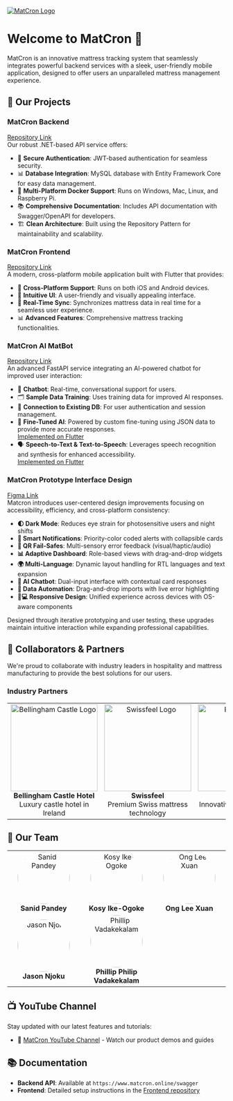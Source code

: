 <a name="top"></a>
[![MatCron Logo](https://i.ibb.co/bn8mt7h/Screenshot-2025-04-21-at-22-22-58.png)](https://www.matcron.online)

# Welcome to MatCron 👋

MatCron is an innovative mattress tracking system that seamlessly integrates powerful backend services with a sleek, user-friendly mobile application, designed to offer users an unparalleled mattress management experience.

## 🚀 Our Projects

### **MatCron Backend**  
[Repository Link](https://github.com/MatCron/MatCron)  
Our robust .NET-based API service offers:

- 🔐 **Secure Authentication**: JWT-based authentication for seamless security.
- 📊 **Database Integration**: MySQL database with Entity Framework Core for easy data management.
- 🐳 **Multi-Platform Docker Support**: Runs on Windows, Mac, Linux, and Raspberry Pi.
- 📚 **Comprehensive Documentation**: Includes API documentation with Swagger/OpenAPI for developers.
- 🏗️ **Clean Architecture**: Built using the Repository Pattern for maintainability and scalability.

### **MatCron Frontend**  
[Repository Link](https://github.com/MatCron/Matcron-Frontend)  
A modern, cross-platform mobile application built with Flutter that provides:

- 📱 **Cross-Platform Support**: Runs on both iOS and Android devices.
- 🎨 **Intuitive UI**: A user-friendly and visually appealing interface.
- 🔄 **Real-Time Sync**: Synchronizes mattress data in real time for a seamless user experience.
- 📊 **Advanced Features**: Comprehensive mattress tracking functionalities.

### **MatCron AI MatBot**  
[Repository Link](https://github.com/MatCron/MatCron_AI_Chatbot)  
An advanced FastAPI service integrating an AI-powered chatbot for improved user interaction:

- 🤖 **Chatbot**: Real-time, conversational support for users.
- 🗂️ **Sample Data Training**: Uses training data for improved AI responses.
- 🔌 **Connection to Existing DB**: For user authentication and session management.
- 🔧 **Fine-Tuned AI**: Powered by custom fine-tuning using JSON data to provide more accurate responses.  
  [Implemented on Flutter](https://github.com/MatCron/Matcron-Frontend/tree/ChatBot)
- 🗣️ **Speech-to-Text & Text-to-Speech**: Leverages speech recognition and synthesis for enhanced accessibility.  
  [Implemented on Flutter](https://github.com/MatCron/Matcron-Frontend/tree/ChatBot)

### **MatCron Prototype Interface Design**
[Figma Link](https://www.figma.com/design/UcG5FPE8pybCFtc2ZQ46ae/Log-In-Page(App)?node-id=0-1&node-type=canvas&t=PAUlfSERZgtYUVgz-0&fuid=1189251950593237104) <br/>
Matcron introduces user-centered design improvements focusing on accessibility, efficiency, and cross-platform consistency:

- **🌓 Dark Mode**: Reduces eye strain for photosensitive users and night shifts  
- **🔔 Smart Notifications**: Priority-color coded alerts with collapsible cards  
- **📱 QR Fail-Safes**: Multi-sensory error feedback (visual/haptic/audio)  
- **📊 Adaptive Dashboard**: Role-based views with drag-and-drop widgets  
- **🌍 Multi-Language**: Dynamic layout handling for RTL languages and text expansion  
- **🤖 AI Chatbot**: Dual-input interface with contextual card responses  
- **📂 Data Automation**: Drag-and-drop imports with live error highlighting  
- **📱💻 Responsive Design**: Unified experience across devices with OS-aware components  

Designed through iterative prototyping and user testing, these upgrades maintain intuitive interaction while expanding professional capabilities. 

## 🤝 Collaborators & Partners

We're proud to collaborate with industry leaders in hospitality and mattress manufacturing to provide the best solutions for our users.

### **Industry Partners**
<div align="center">
  <table>
    <tr>
      <td align="center" width="300px">
        <img src="https://static.arocdn.com/Sites/50/bellinghamcastle/Assets/Images/logo.svg?v=1" width="200px" alt="Bellingham Castle Logo"/>
        <br/>
        <b>Bellingham Castle Hotel</b>
        <br/>
        Luxury castle hotel in Ireland
      </td>
      <td align="center" width="300px">
        <img src="https://encrypted-tbn0.gstatic.com/images?q=tbn:ANd9GcQ4l7eeev_hWGUgyFc1SjcFRAylYhmEuXtiWA&s" width="200px" alt="Swissfeel Logo"/>
        <br/>
        <b>Swissfeel</b>
        <br/>
        Premium Swiss mattress technology
      </td>
      <td align="center" width="300px">
        <img src="https://api.aircraftit.com/FileCollection(guid'130409ac-8789-44b6-beb3-797a24147330')/Data" width="200px" alt="Redifly Logo"/>
        <br/>
        <b>Redifly</b>
        <br/>
        Innovative sleep solutions provider
      </td>
    </tr>
  </table>
</div>

## 👥 Our Team

<div align="center">
  <table>
    <tr>
      <td align="center" width="200px">
        <img src="https://media.licdn.com/dms/image/v2/D4E03AQG5z4bt_-HSEQ/profile-displayphoto-shrink_800_800/profile-displayphoto-shrink_800_800/0/1694200327267?e=1753315200&v=beta&t=WAYP84hfJYSwLkuw-UA9B7mcGZGzVGh8qxQdjUS7hWo" width="120px" style="border-radius: 50%;" alt="Sanid Pandey"/>
        <br/><b>Sanid Pandey</b>
      </td>
      <td align="center" width="200px">
        <img src="https://media.licdn.com/dms/image/v2/D4E03AQGjYBDnbrITgA/profile-displayphoto-shrink_800_800/profile-displayphoto-shrink_800_800/0/1695980418486?e=1753315200&v=beta&t=REE-HzUuvCsqO6N1kOovXHy7n76VmD8uo84nHRsPUks" width="120px" style="border-radius: 50%;" alt="Kosy Ike-Ogoke"/>
        <br/><b>Kosy Ike-Ogoke</b>
      </td>
      <td align="center" width="200px">
        <img src="https://media.licdn.com/dms/image/v2/C5603AQHx5YMNm1BzQg/profile-displayphoto-shrink_800_800/profile-displayphoto-shrink_800_800/0/1633802150095?e=1753315200&v=beta&t=g8bdvj61gVyAaUgrMgf0IKjt83bqm6nLtKWo1T4qYME" width="120px" style="border-radius: 50%;" alt="Ong Lee Xuan"/>
        <br/><b>Ong Lee Xuan</b>
      </td>
    </tr>
    <tr>
      <td align="center" width="200px">
        <img src="https://media.licdn.com/dms/image/v2/D4E03AQHbgIz5MBvgwA/profile-displayphoto-shrink_800_800/B4EZYuXHoIHcAc-/0/1744534535137?e=1753315200&v=beta&t=iUpNzy4S2qAx1bhmM_0SEjK0CcOHr7pdP6a_s3o-l9Q" width="120px" style="border-radius: 50%;" alt="Jason Njoku"/>
        <br/><b>Jason Njoku</b>
      </td>
      <td align="center" width="200px">
        <img src="https://media.licdn.com/dms/image/v2/D4E03AQHbRF0hcu4tzA/profile-displayphoto-shrink_800_800/profile-displayphoto-shrink_800_800/0/1698126238163?e=1753315200&v=beta&t=zqMjAxmqzODTQERbdzmH80bwwig9-fCDBDHMKQUlcgI" width="120px" style="border-radius: 50%;" alt="Phillip Vadakekalam"/>
        <br/><b>Phillip Philip Vadakekalam</b>
      </td>
    </tr>
  </table>
</div>


## 📺 YouTube Channel

Stay updated with our latest features and tutorials:

- 🎥 [MatCron YouTube Channel](https://www.youtube.com/@MATCRON-e4o) - Watch our product demos and guides

## 📚 Documentation

- **Backend API**: Available at `https://www.matcron.online/swagger`
- **Frontend**: Detailed setup instructions in the [Frontend repository](https://github.com/MatCron/Matcron-Frontend)

